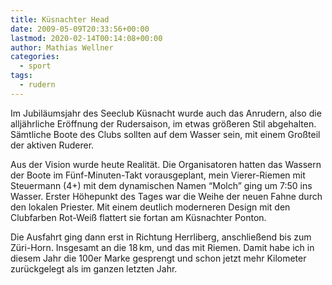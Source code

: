 ```yaml
---
title: Küsnachter Head
date: 2009-05-09T20:33:56+00:00
lastmod: 2020-02-14T00:14:08+00:00
author: Mathias Wellner
categories:
  - sport
tags:
  - rudern
---
```

Im Jubiläumsjahr des Seeclub Küsnacht wurde auch das Anrudern, also die alljährliche Eröffnung der Rudersaison, im etwas größeren Stil abgehalten. Sämtliche Boote des Clubs sollten auf dem Wasser sein, mit einem Großteil der aktiven Ruderer.
<!--more-->

Aus der Vision wurde heute Realität. Die Organisatoren hatten das Wassern der Boote im Fünf-Minuten-Takt vorausgeplant, mein Vierer-Riemen mit Steuermann (4+) mit dem dynamischen Namen &#8220;Molch&#8221; ging um 7:50 ins Wasser. Erster Höhepunkt des Tages war die Weihe der neuen Fahne durch den lokalen Priester. Mit einem deutlich moderneren Design mit den Clubfarben Rot-Weiß flattert sie fortan am Küsnachter Ponton.

Die Ausfahrt ging dann erst in Richtung Herrliberg, anschließend bis zum Züri-Horn. Insgesamt an die 18&thinsp;km, und das mit Riemen. Damit habe ich in diesem Jahr die 100er Marke gesprengt und schon jetzt mehr Kilometer zurückgelegt als im ganzen letzten Jahr.